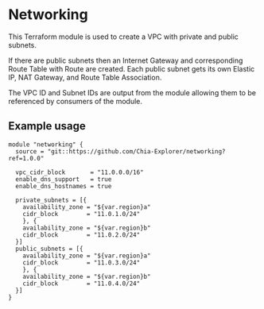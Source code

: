# Networking

This Terraform module is used to create a VPC with private and public subnets.

If there are public subnets then an Internet Gateway and corresponding Route Table with Route are created. Each public subnet gets its own Elastic IP, NAT Gateway, and Route Table Association.

The VPC ID and Subnet IDs are output from the module allowing them to be referenced by consumers of the module.

## Example usage

```
module "networking" {
  source = "git::https://github.com/Chia-Explorer/networking?ref=1.0.0"

  vpc_cidr_block       = "11.0.0.0/16"
  enable_dns_support   = true
  enable_dns_hostnames = true

  private_subnets = [{
    availability_zone = "${var.region}a"
    cidr_block        = "11.0.1.0/24"
    }, {
    availability_zone = "${var.region}b"
    cidr_block        = "11.0.2.0/24"
  }]
  public_subnets = [{
    availability_zone = "${var.region}a"
    cidr_block        = "11.0.3.0/24"
    }, {
    availability_zone = "${var.region}b"
    cidr_block        = "11.0.4.0/24"
  }]
}
```
